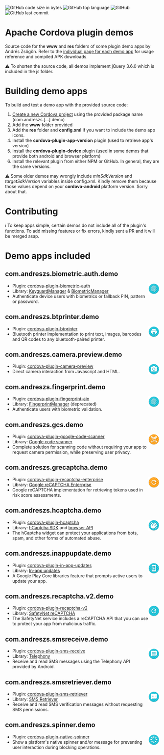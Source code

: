 ![GitHub code size in bytes](https://img.shields.io/github/languages/code-size/andreszs/cordova-plugin-demos) ![GitHub top language](https://img.shields.io/github/languages/top/andreszs/cordova-plugin-demos) ![GitHub](https://img.shields.io/github/license/andreszs/cordova-plugin-demos) ![GitHub last commit](https://img.shields.io/github/last-commit/andreszs/cordova-plugin-demos)

# Apache Cordova plugin demos

Source code for the **www** and **res** folders of some plugin demo apps by Andrés Zsögön. Refer to the [individual page for each demo app](https://www.andreszsogon.com/category/plugin-demo-apps/ "individual page for each demo app") for usage reference and compiled APK downloads.

:warning: To shorten the source code, all demos implement jQuery 3.6.0 which is included in the js folder.

# Building demo apps

To build and test a demo app with the provided source code:

1. [Create a new Cordova project](https://cordova.apache.org/docs/en/dev/reference/cordova-cli/index.html#cordova-create-command "Create a new Cordova project") using the provided package name (com.andreszs.[...].demo)
2. Add the **www** folder provided
3. Add the **res** folder and **config.xml** if you want to include the demo app icons.
4. Install the **cordova-plugin-app-version** plugin (used to retrieve app's version)
5. Install the **cordova-plugin-device** plugin (used in some demos that provide both android and browser platform)
6. Install the relevant plugin from either NPM or GitHub. In general, they are the same versions.

:warning: Some older demos may wrongly include *minSdkVersion* and *targetSdkVersion* variables inside config.xml. Kindly remove them because those values depend on your **cordova-android** platform version. Sorry about that.

# Contributing

:information_source: To keep apps simple, certain demos do not include all of the plugin's functions. To add missing features or fix errors, kindly sent a PR and it will be merged asap.

# Demo apps included

## com.andreszs.biometric.auth.demo
<img src="https://github.com/andreszs/cordova-plugin-demos/blob/main/com.andreszs.biometric.auth.demo/res/icons/android/mipmap-mdpi/ic_launcher.png?raw=true" align="right" width="36px" height="36px">

- Plugin: [cordova-plugin-biometric-auth](https://github.com/andreszs/cordova-plugin-biometric-auth)
- Library: [KeyguardManager](https://developer.android.com/reference/android/app/KeyguardManager) & [BiometricManager](https://developer.android.com/reference/android/hardware/biometrics/BiometricManager)
- Authenticate device users with biometrics or fallback PIN, pattern or password.

## com.andreszs.btprinter.demo
<img src="https://github.com/andreszs/cordova-plugin-demos/blob/main/com.andreszs.btprinter.demo/res/icons/android/mipmap-mdpi/ic_launcher.png?raw=true" align="right" width="36px" height="36px">

- Plugin: [cordova-plugin-btprinter](https://github.com/CesarBalzer/Cordova-Plugin-BTPrinter)
- Bluetooth printer implementation to print text, images, barcodes and QR codes to any bluetooth-paired printer.

## com.andreszs.camera.preview.demo
<img src="https://github.com/andreszs/cordova-plugin-demos/blob/main/com.andreszs.camera.preview.demo/res/icons/android/mipmap-mdpi/ic_launcher.png?raw=true" align="right" width="36px" height="36px">

- Plugin: [cordova-plugin-camera-preview](https://github.com/cordova-plugin-camera-preview/cordova-plugin-camera-preview) 
- Direct camera interaction from Javascript and HTML.

## com.andreszs.fingerprint.demo
<img src="https://github.com/andreszs/cordova-plugin-demos/blob/main/com.andreszs.fingerprint.demo/res/icons/android/mipmap-mdpi/ic_launcher.png?raw=true" align="right" width="36px" height="36px">

- Plugin: [cordova-plugin-fingerprint-aio](https://github.com/NiklasMerz/cordova-plugin-fingerprint-aio)
- Library: [FingerprintManager](https://developer.android.com/reference/android/hardware/fingerprint/FingerprintManager) (deprecated)
- Authenticate users with biometric validation.

## com.andreszs.gcs.demo
<img src="https://github.com/andreszs/cordova-plugin-demos/blob/main/com.andreszs.gcs.demo/res/icons/android/mipmap-mdpi/ic_launcher.png?raw=true" align="right" width="36px" height="36px">

- Plugin: [cordova-plugin-google-code-scanner](https://github.com/andreszs/cordova-plugin-google-code-scanner)
- Library: [Google code scanner](https://developers.google.com/ml-kit/vision/barcode-scanning/code-scanner)
- Complete solution for scanning code without requiring your app to request camera permission, while preserving user privacy.

## com.andreszs.grecaptcha.demo
<img src="https://github.com/andreszs/cordova-plugin-demos/blob/main/com.andreszs.grecaptcha.demo/res/icons/android/mipmap-mdpi/ic_launcher.png?raw=true" align="right" width="36px" height="36px">

- Plugin: [cordova-plugin-recaptcha-enterprise](https://github.com/andreszs/cordova-plugin-recaptcha-enterprise)
- Library: [Google reCAPTCHA Enterprise](https://cloud.google.com/recaptcha-enterprise/docs/overview)
- Google reCAPTCHA implementation for retrieving tokens used in risk score assessments.

## com.andreszs.hcaptcha.demo
<img src="https://github.com/andreszs/cordova-plugin-demos/blob/main/com.andreszs.hcaptcha.demo/res/icons/android/mipmap-mdpi/ic_launcher.png?raw=true" align="right" width="36px" height="36px">

- Plugin: [cordova-plugin-hcaptcha](https://github.com/andreszs/cordova-plugin-hcaptcha)
- Library: [hCaptcha SDK](https://github.com/hCaptcha/hcaptcha-android-sdk) and [browser API](https://docs.hcaptcha.com/invisible)
- The hCaptcha widget can protect your applications from bots, spam, and other forms of automated abuse.

## com.andreszs.inappupdate.demo
<img src="https://github.com/andreszs/cordova-plugin-demos/blob/main/com.andreszs.inappupdate.demo/res/icons/android/mipmap-mdpi/ic_launcher.png?raw=true" align="right" width="36px" height="36px">

- Plugin: [cordova-plugin-in-app-updates](https://github.com/andreszs/cordova-plugin-in-app-updates)
- Library: [In-app updates](https://developer.android.com/guide/playcore/in-app-updates)
- A Google Play Core libraries feature that prompts active users to update your app.

## com.andreszs.recaptcha.v2.demo
<img src="https://github.com/andreszs/cordova-plugin-demos/blob/main/com.andreszs.recaptcha.v2.demo/res/icons/android/mipmap-mdpi/ic_launcher.png?raw=true" align="right" width="36px" height="36px">

- Plugin: [cordova-plugin-recaptcha-v2](https://github.com/andreszs/cordova-plugin-recaptcha-v2)
- Library: [SafetyNet reCAPTCHA](https://developer.android.com/privacy-and-security/safetynet/recaptcha)
- The SafetyNet service includes a reCAPTCHA API that you can use to protect your app from malicious traffic.

## com.andreszs.smsreceive.demo
<img src="https://github.com/andreszs/cordova-plugin-demos/blob/main/com.andreszs.smsreceive.demo/res/icons/android/mipmap-mdpi/ic_launcher.png?raw=true" align="right" width="36px" height="36px">

- Plugin: [cordova-plugin-sms-receive](https://github.com/andreszs/cordova-plugin-sms-receive)
- Library: [Telephony](https://developer.android.com/reference/android/provider/Telephony)
- Receive and read SMS messages using the Telephony API provided by Android.

## com.andreszs.smsretriever.demo
<img src="https://github.com/andreszs/cordova-plugin-demos/blob/main/com.andreszs.smsretriever.demo/res/icons/android/mipmap-mdpi/ic_launcher.png?raw=true" align="right" width="36px" height="36px">

- Plugin: [cordova-plugin-sms-retriever](https://github.com/andreszs/cordova-plugin-sms-retriever)
- Library: [SMS Retriever](https://developers.google.com/identity/sms-retriever/overview)
- Receive and read SMS verification messages without requesting SMS permissions.

## com.andreszs.spinner.demo
<img src="https://github.com/andreszs/cordova-plugin-demos/blob/main/com.andreszs.spinner.demo/res/icons/android/mipmap-mdpi/ic_launcher.png?raw=true" align="right" width="36px" height="36px">

- Plugin: [cordova-plugin-native-spinner](https://github.com/greybax/cordova-plugin-native-spinner)
- Show a platform's native spinner and/or message for preventing user interaction during blocking operations.